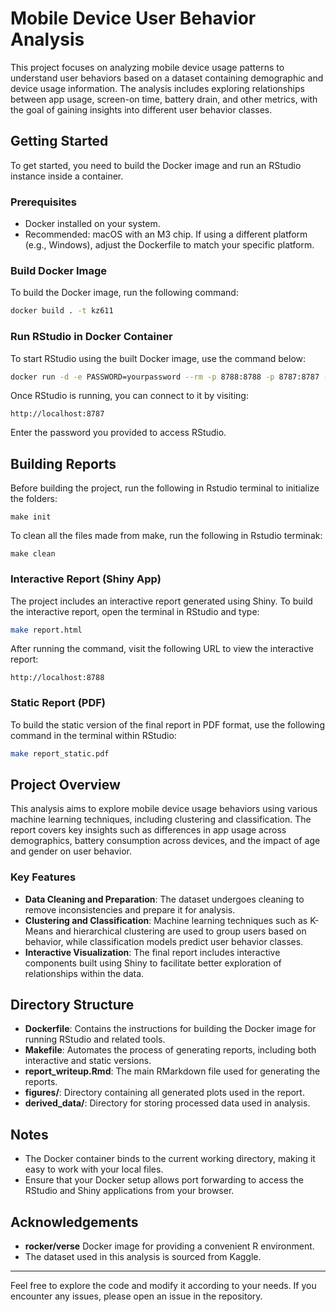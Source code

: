 # Mobile Device User Behavior Analysis

This project focuses on analyzing mobile device usage patterns to understand user behaviors based on a dataset containing demographic and device usage information. The analysis includes exploring relationships between app usage, screen-on time, battery drain, and other metrics, with the goal of gaining insights into different user behavior classes.

## Getting Started

To get started, you need to build the Docker image and run an RStudio instance inside a container.

### Prerequisites

- Docker installed on your system.
- Recommended: macOS with an M3 chip. If using a different platform (e.g., Windows), adjust the Dockerfile to match your specific platform.

### Build Docker Image

To build the Docker image, run the following command:

```sh
docker build . -t kz611
```

### Run RStudio in Docker Container

To start RStudio using the built Docker image, use the command below:

```sh
docker run -d -e PASSWORD=yourpassword --rm -p 8788:8788 -p 8787:8787 -v $(pwd):/home/rstudio -t kz611
```

Once RStudio is running, you can connect to it by visiting:

```
http://localhost:8787
```

Enter the password you provided to access RStudio.

## Building Reports

Before building the project, run the following in Rstudio terminal to initialize the folders:

```
make init
```

To clean all the files made from make, run the following in Rstudio terminak:

```
make clean
```

### Interactive Report (Shiny App)

The project includes an interactive report generated using Shiny. To build the interactive report, open the terminal in RStudio and type:

```sh
make report.html
```

After running the command, visit the following URL to view the interactive report:

```
http://localhost:8788
```

### Static Report (PDF)

To build the static version of the final report in PDF format, use the following command in the terminal within RStudio:

```sh
make report_static.pdf
```

## Project Overview

This analysis aims to explore mobile device usage behaviors using various machine learning techniques, including clustering and classification. The report covers key insights such as differences in app usage across demographics, battery consumption across devices, and the impact of age and gender on user behavior.

### Key Features

- **Data Cleaning and Preparation**: The dataset undergoes cleaning to remove inconsistencies and prepare it for analysis.
- **Clustering and Classification**: Machine learning techniques such as K-Means and hierarchical clustering are used to group users based on behavior, while classification models predict user behavior classes.
- **Interactive Visualization**: The final report includes interactive components built using Shiny to facilitate better exploration of relationships within the data.

## Directory Structure

- **Dockerfile**: Contains the instructions for building the Docker image for running RStudio and related tools.
- **Makefile**: Automates the process of generating reports, including both interactive and static versions.
- **report_writeup.Rmd**: The main RMarkdown file used for generating the reports.
- **figures/**: Directory containing all generated plots used in the report.
- **derived_data/**: Directory for storing processed data used in analysis.

## Notes

- The Docker container binds to the current working directory, making it easy to work with your local files.
- Ensure that your Docker setup allows port forwarding to access the RStudio and Shiny applications from your browser.


## Acknowledgements

- **rocker/verse** Docker image for providing a convenient R environment.
- The dataset used in this analysis is sourced from Kaggle.

---
Feel free to explore the code and modify it according to your needs. If you encounter any issues, please open an issue in the repository.
